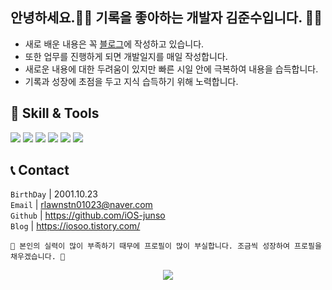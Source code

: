
## 안녕하세요.🙇🏻 기록을 좋아하는 개발자 김준수입니다. ✍🏼

- 새로 배운 내용은 꼭 [블로그](https://iosoo.tistory.com/)에 작성하고 있습니다.
- 또한 업무를 진행하게 되면 개발일지를 매일 작성합니다.
- 새로운 내용에 대한 두려움이 있지만 빠른 시일 안에 극복하여 내용을 습득합니다.
- 기록과 성장에 초점을 두고 지식 습득하기 위해 노력합니다.


## 🔨 **Skill & Tools**
<a href="https://git-scm.com/"><img src="https://img.shields.io/badge/Git-F05032?style=flat-square&logo=git&logoColor=white"/></a>
<a href="https://github.com/iOS-junsoo"><img src="https://img.shields.io/badge/GitHub-181717?style=flat-square&logo=GitHub&logoColor=white"/></a>
<a href="https://slack.com/intl/ko-kr/"><img src="https://img.shields.io/badge/Slack-4A154B?style=flat-square&logo=Slack&logoColor=white"/></a>
<a href="https://www.notion.so/ko-kr/product?utm_source=google&utm_campaign=10805039169&utm_medium=104440699817&utm_content=455555244419&utm_term=%EB%85%B8%EC%85%98&targetid=kwd-827502875973&gclid=Cj0KCQjw54iXBhCXARIsADWpsG8m3aUZ1guoDWiFm33rKjSY5EZDzkf2BoO3P7uHxKC0gbjC-tK8cJIaAiErEALw_wcB/"><img src="https://img.shields.io/badge/Notion-000000?style=flat-square&logo=Notion&logoColor=white"/></a>
<a href="https://developer.apple.com/kr/swift/"><img src="https://img.shields.io/badge/Swfit-FA7343?style=flat-square&logo=Swift&logoColor=white"/></a>
<a href="https://developer.apple.com/kr/xcode/"><img src="https://img.shields.io/badge/Xcode-147EFB?style=flat-square&logo=Xcode&logoColor=white"/></a>


## 📞 Contact</br>
`BirthDay` | 2001.10.23</br>
`Email` | rlawnstn01023@naver.com</br>
`Github` | https://github.com/iOS-junso</br>
`Blog` | https://iosoo.tistory.com/




```
🚧 본인의 실력이 많이 부족하기 때무에 프로필이 많이 부실합니다. 조금씩 성장하여 프로필을 채우겠습니다. 🚧
```

<div align=center><a href="https://hits.seeyoufarm.com"><img src="https://hits.seeyoufarm.com/api/count/incr/badge.svg?url=https%3A%2F%2Fgithub.com%2FiOS-junsoo&count_bg=%23823DC8&title_bg=%23555555&icon=&icon_color=%23E7E7E7&title=+visitors&edge_flat=false"/></a>  </div>
